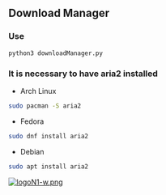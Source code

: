 ## Download Manager 
### Use
```
python3 downloadManager.py
```
### It is necessary to have aria2 installed
* Arch Linux
```sh
sudo pacman -S aria2  
```
* Fedora
```sh
sudo dnf install aria2
```
* Debian
```sh
sudo apt install aria2
```
[![logoN1-w.png](https://i.postimg.cc/bvwkKP8Y/logoN1-w.png)](https://github.com/Hec98)
